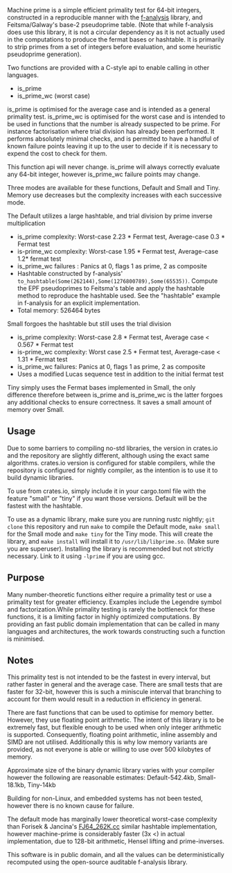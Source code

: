 Machine prime is a simple efficient primality test for 64-bit integers, 
constructed in a reproducible manner with the [f-analysis](https://github.com/JASory/f-analysis) library, 
and Feitsma/Galway's base-2 pseudoprime table. (Note that while f-analysis does use this library, it is not a circular dependency as it is not actually used in the computations to produce the fermat bases or hashtable. It is primarily to strip primes from a set of integers before evaluation, and some heuristic pseudoprime generation).

Two functions are provided with a C-style api to enable calling in other languages.

- is_prime
- is_prime_wc (worst case)

is_prime is optimised for the average case and is intended as a general primality test. is_prime_wc is optimised for the worst case and is intended to be used in functions that the number is already suspected to be prime. For instance factorisation where trial division has already been performed. It performs absolutely minimal checks, and is permitted to have a handful of known failure points leaving it up to the user to decide if it is necessary to expend the cost to check for them.

This function api will never change. is_prime will always correctly evaluate any 64-bit integer, however is_prime_wc  failure points may change.

Three modes are available for these functions, Default and Small and Tiny. Memory use decreases but the complexity increases with each successive mode. 

The Default utilizes a large hashtable, and trial division by prime inverse multiplication

 - is_prime complexity: Worst-case 2.23 * Fermat test, Average-case 0.3 * Fermat test
 - is-prime_wc complexity: Worst-case 1.95 * Fermat test, Average-case 1.2* fermat test
 - is_prime_wc failures : Panics at 0, flags 1 as prime, 2 as composite
 - Hashtable constructed by f-analysis' `to_hashtable(Some(262144),Some(1276800789),Some(65535))`. 
   Compute the EPF pseudoprimes to Feitsma's table and apply the hashtable method to reproduce the 
   hashtable used. See the "hashtable" example in f-analysis for an explicit implementation. 
 - Total memory: 526464 bytes
 
Small forgoes the hashtable but still uses the trial division
  - is_prime complexity: Worst-case 2.8 * Fermat test, Average case < 0.567 * Fermat test
  - is-prime_wc complexity: Worst case 2.5 * Fermat test, Average-case < 1.31 * Fermat test
  - is_prime_wc failures: Panics at 0, flags 1 as prime, 2 as composite
  - Uses a modified Lucas sequence test in addition to the initial fermat test 

Tiny simply uses the Fermat bases implemented in Small, the only difference therefore between is_prime and is_prime_wc is the latter forgoes any additional checks to ensure correctness. It saves a small amount of memory over Small. 


## Usage
 Due to some barriers to compiling no-std libraries, the version in crates.io and the repository are slightly different, although using the exact same algorithms. 
 crates.io version is configured for stable compilers, while the repository is configured for nightly compiler, as the intention is to use it to build dynamic libraries. 
 
 To use from crates.io, simply include it in your cargo.toml file with the feature "small" or "tiny" if you want those versions. Default will be the fastest with the hashtable.
 
 To use as a dynamic library, make sure you are running rustc nightly; `git clone` this repository and run `make` to compile the Default mode, `make small` for the Small mode and `make tiny` for the Tiny mode. This will create the library, and `make install` will install it to `/usr/lib/libprime.so`. (Make sure you are superuser). Installing the library is recommended but not strictly necessary. Link to it using ``-lprime`` if you are using gcc. 

## Purpose
Many number-theoretic functions either require a primality test or use a primality test for greater efficiency. Examples include the Legendre symbol and factorization.While primality testing is rarely the bottleneck for these functions, it is a limiting factor in highly
optimized computations. By providing an fast public domain implementation that can be  called in many languages and architectures, 
the work towards constructing such a function is minimised.

## Notes
This primality test is not intended to be the fastest in every interval, but rather faster in general and the average case. There are small tests that are faster for 32-bit, however this is such a miniscule interval that branching to account for them would result in a reduction in efficiency in general. 

There are fast functions that can be used to optimise  for memory better. However, they use floating point arithmetic. The intent of this library is to be extremely fast, but flexible enough to be used when only integer arithmetic is supported. Consequently, floating point arithmetic, inline assembly and SIMD are not utilised. Additionally this is why low memory variants are provided, as not everyone is able or willing to use over 500 kilobytes of memory.

Approximate size of the binary dynamic library varies with your compiler however the following are reasonable estimates: Default-542.4kb, Small-18.1kb, Tiny-14kb

Building for non-Linux, and embedded systems has not been tested, however there is no known cause for failure.   


The default mode has marginally lower theoretical worst-case complexity than Forisek & Jancina's [FJ64_262K.cc](https://people.ksp.sk/~misof/primes/FJ64_262K.cc) similar hashtable implementation, however machine-prime is considerably faster (3x <) in actual implementation, due to 128-bit arithmetic, Hensel lifting and prime-inverses.

This software is in public domain, and all the values can be deterministically recomputed using the open-source auditable f-analysis library.
